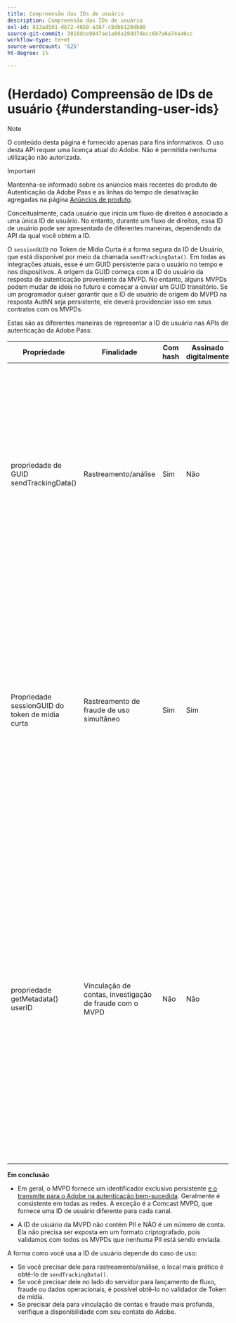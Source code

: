 ```yaml
---
title: Compreensão das IDs de usuário
description: Compreensão das IDs de usuário
exl-id: 813a8501-db72-4850-a387-c8db6120db80
source-git-commit: 3818dce9847ae1a0da19dd7decc6b7a6a74a46cc
workflow-type: tm+mt
source-wordcount: '625'
ht-degree: 1%

---
```


# (Herdado) Compreensão de IDs de usuário {#understanding-user-ids}

>[!NOTE]
>
>O conteúdo desta página é fornecido apenas para fins informativos. O uso desta API requer uma licença atual do Adobe. Não é permitida nenhuma utilização não autorizada.

>[!IMPORTANT]
>
> Mantenha-se informado sobre os anúncios mais recentes do produto de Autenticação da Adobe Pass e as linhas do tempo de desativação agregadas na página [Anúncios de produto](/help/authentication/product-announcements.md).

Conceitualmente, cada usuário que inicia um fluxo de direitos é associado a uma única ID de usuário. No entanto, durante um fluxo de direitos, essa ID de usuário pode ser apresentada de diferentes maneiras, dependendo da API da qual você obtém a ID.

O `sessionGUID` no Token de Mídia Curta é a forma segura da ID de Usuário, que está disponível por meio da chamada `sendTrackingData()`. Em todas as integrações atuais, esse é um GUID persistente para o usuário no tempo e nos dispositivos. A origem da GUID começa com a ID do usuário da resposta de autenticação proveniente da MVPD. No entanto, alguns MVPDs podem mudar de ideia no futuro e começar a enviar um GUID transitório. Se um programador quiser garantir que a ID de usuário de origem do MVPD na resposta AuthN seja persistente, ele deverá providenciar isso em seus contratos com os MVPDs.

Estas são as diferentes maneiras de representar a ID de usuário nas APIs de autenticação da Adobe Pass:

| Propriedade | Finalidade | Com hash | Assinado digitalmente | Descrição |
| --- | --- | --- | --- | --- |
| propriedade de GUID sendTrackingData() | Rastreamento/análise | Sim | Não | - A ID de usuário do MVPD, com hash por Adobe. A ID de usuário não é rastreável até a origem da MVPD. </br> </br> - Este formulário da ID não é assinado digitalmente, portanto, não é seguro para prevenção de fraudes. No entanto, é bom o suficiente para análises.  </br> </br> - Este formulário da ID de Usuário é fornecido no lado do cliente em todos os eventos gerados pela Autenticação Adobe Pass no fluxo AuthN/AuthZ. |
| Propriedade sessionGUID do token de mídia curta | Rastreamento de fraude de uso simultâneo | Sim | Sim | - É o mesmo que a ID de usuário via sendTrackingData(), no entanto, este é assinado digitalmente para proteger sua integridade e é bom o suficiente para ser usado para o rastreamento de fraudes. </br> </br> - Ele deve ser processado no lado do servidor depois de usar nossa biblioteca de validação e pode ser analisado em busca de padrões de fraude antes de liberar o fluxo de vídeo para o cliente.  Fazer qualquer uma dessas tarefas depende do Programador. |
| propriedade getMetadata() userID | Vinculação de contas, investigação de fraude com o MVPD | Não | Não | - Essa propriedade permite que o Adobe exponha a ID de usuário real do MVPD de origem ao programador. </br> </br> - Na configuração do Adobe, ele pode ser definido como criptografado ou não (dependendo da preferência do MVPD). Se estiver criptografado, ele será criptografado com a chave pública do certificado do programador fornecido para o Adobe, para que não seja exposto claramente ao cliente. </br> </br> - Fornece ao programador a ID de usuário real da MVPD, portanto, é algo que pode ser usado para vinculação de contas ou investigação de fraude diretamente com a MVPD. |


**Em conclusão**

* Em geral, o MVPD fornece um identificador exclusivo persistente <u> e o transmite para o Adobe na autenticação bem-sucedida</u>. Geralmente é consistente em todas as redes. A exceção é a Comcast MVPD, que fornece uma ID de usuário diferente para cada canal.

* A ID de usuário da MVPD não contém PII e NÃO é um número de conta. Ela não precisa ser exposta em um formato criptografado, pois validamos com todos os MVPDs que nenhuma PII está sendo enviada.

A forma como você usa a ID de usuário depende do caso de uso:

* Se você precisar dele para rastreamento/análise, o local mais prático é obtê-lo de `sendTrackingData()`.
* Se você precisar dele no lado do servidor para lançamento de fluxo, fraude ou dados operacionais, é possível obtê-lo no validador de Token de mídia.
* Se precisar dela para vinculação de contas e fraude mais profunda, verifique a disponibilidade com seu contato do Adobe.
